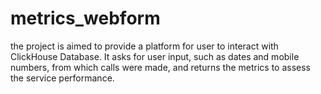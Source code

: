 # metrics_webform
the project is aimed to provide a platform for user to interact with ClickHouse Database. It asks for user input, such as dates and mobile numbers, from which calls were made, and returns the metrics to assess the service performance. 
